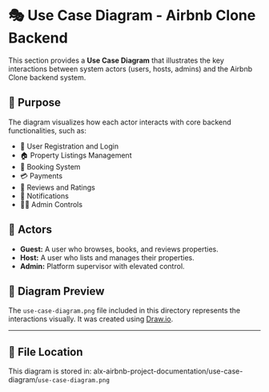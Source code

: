 # 🎭 Use Case Diagram - Airbnb Clone Backend

This section provides a **Use Case Diagram** that illustrates the key interactions between system actors (users, hosts, admins) and the Airbnb Clone backend system.

## 📌 Purpose

The diagram visualizes how each actor interacts with core backend functionalities, such as:

- 🔐 User Registration and Login  
- 🏠 Property Listings Management  
- 📅 Booking System  
- 💳 Payments  
- 🌟 Reviews and Ratings  
- 🔔 Notifications  
- 🧑‍💼 Admin Controls

## 👥 Actors

- **Guest:** A user who browses, books, and reviews properties.  
- **Host:** A user who lists and manages their properties.  
- **Admin:** Platform supervisor with elevated control.  

## 📸 Diagram Preview

The `use-case-diagram.png` file included in this directory represents the interactions visually. It was created using [Draw.io](https://draw.io).

---

## 📂 File Location

This diagram is stored in: alx-airbnb-project-documentation/use-case-diagram/`use-case-diagram.png`


